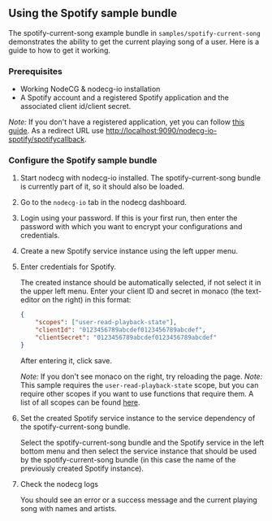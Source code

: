 ## Using the Spotify sample bundle

The spotify-current-song example bundle in `samples/spotify-current-song` demonstrates the ability to get the current playing song of a user. Here is a guide to how to get it working.

### Prerequisites

-   Working NodeCG & nodecg-io installation
-   A Spotify account and a registered Spotify application and the associated client id/client secret.

_Note:_ If you don't have a registered application, yet you can follow [this guide](https://developer.spotify.com/documentation/general/guides/app-settings/#register-your-app). As a redirect URL use <http://localhost:9090/nodecg-io-spotify/spotifycallback>.

### Configure the Spotify sample bundle

1. Start nodecg with nodecg-io installed. The spotify-current-song bundle is currently part of it, so it should also be loaded.

2. Go to the `nodecg-io` tab in the nodecg dashboard.

3. Login using your password. If this is your first run, then enter the password with which you want to encrypt your configurations and credentials.

4. Create a new Spotify service instance using the left upper menu.

5. Enter credentials for Spotify.

    The created instance should be automatically selected, if not select it in the upper left menu. Enter your client ID and secret in monaco (the text-editor on the right) in this format:

    ```json
    {
        "scopes": ["user-read-playback-state"],
        "clientId": "0123456789abcdef0123456789abcdef",
        "clientSecret": "0123456789abcdef0123456789abcdef"
    }
    ```

    After entering it, click save.

    _Note:_ If you don't see monaco on the right, try reloading the page.
    _Note:_ This sample requires the `user-read-playback-state` scope, but you can require other scopes if you want to use functions that require them.
    A list of all scopes can be found [here](https://developer.spotify.com/documentation/general/guides/scopes/).

6. Set the created Spotify service instance to the service dependency of the spotify-current-song bundle.

    Select the spotify-current-song bundle and the Spotify service in the left bottom menu and then select the service instance that should be used by the spotify-current-song bundle (in this case the name of the previously created Spotify instance).

7. Check the nodecg logs

    You should see an error or a success message and the current playing song with names and artists.
